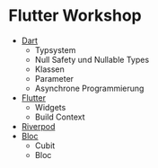 # Flutter Workshop

- [Dart](dart/README.md)
  - Typsystem
  - Null Safety und Nullable Types
  - Klassen
  - Parameter
  - Asynchrone Programmierung
- [Flutter](flutter/flutter.md)
  - Widgets
  - Build Context
- [Riverpod](riverpod/riverpod.md)
- [Bloc](bloc/bloc.md)
  - Cubit
  - Bloc
